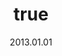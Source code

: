 ---
wip: "True"
title:
  de: "Vergilbte Gajaleder-Schatzkarte"
  en: "Timeworn Saigaskin Map"
  fr: "Vieille carte en peau de gaja"
  ja: "古ぼけた地図G13"
  cn: "陈旧的赛加羚羊革地图"
  ko: "13등급 오래된 지도"
layout: treasuremap
page_type: guide
categories: "treasuremap"
instanceType: "treasuremap"
date: "2013.01.01"
patchNumber: "2.0"
patchName: "Endwalker"
expac: "ew"
image: "/assets/img/content/klassen/Chocobo.webp"
terms:
    - term: "TreasureMaps"
    - term: "Endwalker"
sortid: 21
order: 21
slug: "vergilbte_gajaleder_schatzkarte"
zones:
  - zonename: "Labyrinthos"
    fullimage: "/assets/img/TreasureMaps/Vergilbte Gajaleder-Schatzkarte/Labyrinthos/Labyrinthos.webp"
    subimage:
      - "/assets/img/TreasureMaps/Vergilbte Gajaleder-Schatzkarte/Labyrinthos/A.webp"
      - "/assets/img/TreasureMaps/Vergilbte Gajaleder-Schatzkarte/Labyrinthos/B.webp"
      - "/assets/img/TreasureMaps/Vergilbte Gajaleder-Schatzkarte/Labyrinthos/C.webp"
      - "/assets/img/TreasureMaps/Vergilbte Gajaleder-Schatzkarte/Labyrinthos/D.webp"
      - "/assets/img/TreasureMaps/Vergilbte Gajaleder-Schatzkarte/Labyrinthos/E.webp"
      - "/assets/img/TreasureMaps/Vergilbte Gajaleder-Schatzkarte/Labyrinthos/F.webp"
      - "/assets/img/TreasureMaps/Vergilbte Gajaleder-Schatzkarte/Labyrinthos/G.webp"
      - "/assets/img/TreasureMaps/Vergilbte Gajaleder-Schatzkarte/Labyrinthos/H.webp"
  - zonename: "Thavnair"
    fullimage: "/assets/img/TreasureMaps/Vergilbte Gajaleder-Schatzkarte/Thavnair/Thavnair.webp"
    subimage:
      - "/assets/img/TreasureMaps/Vergilbte Gajaleder-Schatzkarte/Thavnair/A.webp"
      - "/assets/img/TreasureMaps/Vergilbte Gajaleder-Schatzkarte/Thavnair/B.webp"
      - "/assets/img/TreasureMaps/Vergilbte Gajaleder-Schatzkarte/Thavnair/C.webp"
      - "/assets/img/TreasureMaps/Vergilbte Gajaleder-Schatzkarte/Thavnair/D.webp"
      - "/assets/img/TreasureMaps/Vergilbte Gajaleder-Schatzkarte/Thavnair/E.webp"
      - "/assets/img/TreasureMaps/Vergilbte Gajaleder-Schatzkarte/Thavnair/F.webp"
      - "/assets/img/TreasureMaps/Vergilbte Gajaleder-Schatzkarte/Thavnair/G.webp"
      - "/assets/img/TreasureMaps/Vergilbte Gajaleder-Schatzkarte/Thavnair/H.webp"
  - zonename: "Garlemald"
    fullimage: "/assets/img/TreasureMaps/Vergilbte Gajaleder-Schatzkarte/Garlemald/Garlemald.webp"
    subimage:
      - "/assets/img/TreasureMaps/Vergilbte Gajaleder-Schatzkarte/Garlemald/A.webp"
      - "/assets/img/TreasureMaps/Vergilbte Gajaleder-Schatzkarte/Garlemald/B.webp"
      - "/assets/img/TreasureMaps/Vergilbte Gajaleder-Schatzkarte/Garlemald/C.webp"
      - "/assets/img/TreasureMaps/Vergilbte Gajaleder-Schatzkarte/Garlemald/D.webp"
      - "/assets/img/TreasureMaps/Vergilbte Gajaleder-Schatzkarte/Garlemald/E.webp"
      - "/assets/img/TreasureMaps/Vergilbte Gajaleder-Schatzkarte/Garlemald/F.webp"
      - "/assets/img/TreasureMaps/Vergilbte Gajaleder-Schatzkarte/Garlemald/G.webp"
      - "/assets/img/TreasureMaps/Vergilbte Gajaleder-Schatzkarte/Garlemald/H.webp"
  - zonename: "Mare Lamentorum"
    fullimage: "/assets/img/TreasureMaps/Vergilbte Gajaleder-Schatzkarte/Mare Lamentorum/Mare Lamentorum.webp"
    subimage:
      - "/assets/img/TreasureMaps/Vergilbte Gajaleder-Schatzkarte/Mare Lamentorum/A.webp"
      - "/assets/img/TreasureMaps/Vergilbte Gajaleder-Schatzkarte/Mare Lamentorum/B.webp"
      - "/assets/img/TreasureMaps/Vergilbte Gajaleder-Schatzkarte/Mare Lamentorum/C.webp"
      - "/assets/img/TreasureMaps/Vergilbte Gajaleder-Schatzkarte/Mare Lamentorum/D.webp"
      - "/assets/img/TreasureMaps/Vergilbte Gajaleder-Schatzkarte/Mare Lamentorum/E.webp"
      - "/assets/img/TreasureMaps/Vergilbte Gajaleder-Schatzkarte/Mare Lamentorum/F.webp"
      - "/assets/img/TreasureMaps/Vergilbte Gajaleder-Schatzkarte/Mare Lamentorum/G.webp"
      - "/assets/img/TreasureMaps/Vergilbte Gajaleder-Schatzkarte/Mare Lamentorum/H.webp"
  - zonename: "Ultima Thule"
    fullimage: "/assets/img/TreasureMaps/Vergilbte Gajaleder-Schatzkarte/Ultima Thule/Ultima Thule.webp"
    subimage:
      - "/assets/img/TreasureMaps/Vergilbte Gajaleder-Schatzkarte/Ultima Thule/A.webp"
      - "/assets/img/TreasureMaps/Vergilbte Gajaleder-Schatzkarte/Ultima Thule/B.webp"
      - "/assets/img/TreasureMaps/Vergilbte Gajaleder-Schatzkarte/Ultima Thule/C.webp"
      - "/assets/img/TreasureMaps/Vergilbte Gajaleder-Schatzkarte/Ultima Thule/D.webp"
      - "/assets/img/TreasureMaps/Vergilbte Gajaleder-Schatzkarte/Ultima Thule/E.webp"
      - "/assets/img/TreasureMaps/Vergilbte Gajaleder-Schatzkarte/Ultima Thule/F.webp"
      - "/assets/img/TreasureMaps/Vergilbte Gajaleder-Schatzkarte/Ultima Thule/G.webp"
      - "/assets/img/TreasureMaps/Vergilbte Gajaleder-Schatzkarte/Ultima Thule/H.webp"
---